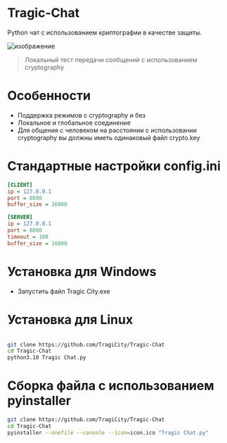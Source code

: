 # Tragic-Chat
Python чат с использованием криптографии в качестве защиты.

![изображение](https://user-images.githubusercontent.com/126518312/222764228-de4d664b-b699-49e2-a0ae-2970258e2cb7.png)
> Локальный тест передачи сообщений с использованием cryptography

# Особенности
- Поддержка режимов с cryptography и без
- Локальное и глобальное соединение
- Для общения с человеком на расстоянии с использовании cryptography вы должны иметь одинаковый файл crypto.key

# Стандартные настройки config.ini
```ini
[CLIENT]
ip = 127.0.0.1
port = 8080
buffer_size = 16000

[SERVER]
ip = 127.0.0.1
port = 8080
timeout = 100
buffer_size = 16000
```

# Установка для Windows
- Запустить файл Tragic City.exe

# Установка для Linux
```sh

git clone https://github.com/TragiCity/Tragic-Chat
cd Tragic-Chat
python3.10 Tragic Chat.py
```

# Сборка файла с использованием pyinstaller
```sh
git clone https://github.com/TragiCity/Tragic-Chat
cd Tragic-Chat
pyinstaller --onefile --console --icon=icon.ico "Tragic Chat.py"
```
